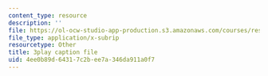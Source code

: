 ```yaml
---
content_type: resource
description: ''
file: https://ol-ocw-studio-app-production.s3.amazonaws.com/courses/res-ll-005-mathematics-of-big-data-and-machine-learning-january-iap-2020/4ee0b89d64317c2bee7a346da911a0f7_R6-LQbqUCI0.srt
file_type: application/x-subrip
resourcetype: Other
title: 3play caption file
uid: 4ee0b89d-6431-7c2b-ee7a-346da911a0f7
---
```

